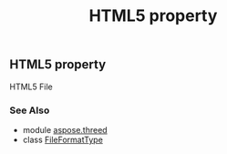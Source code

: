 ﻿---
title: HTML5 property
second_title: Aspose.3D for Python via .NET API References
description: 
type: docs
weight: 120
url: /python-net/aspose.threed/fileformattype/html5/
is_root: false
---

## HTML5 property


HTML5 File

### See Also
* module [aspose.threed](../../)
* class [FileFormatType](/3d/python-net/aspose.threed/fileformattype)
